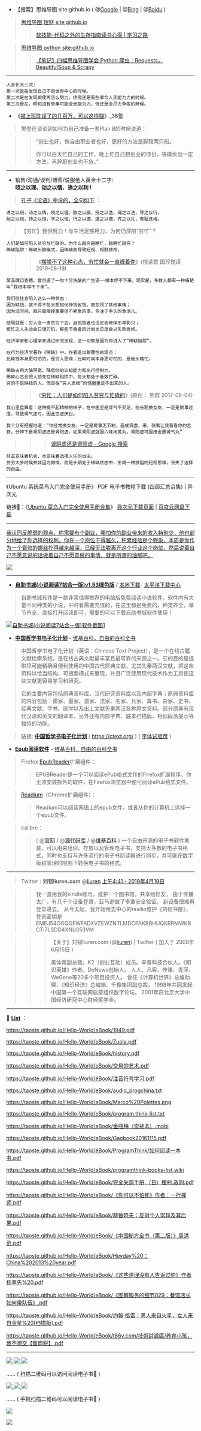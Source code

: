- 【搜索】思维导图 site:github.io ( @[Google](https://www.google.com/search?hl=zh_CN&source=hp&ei=NIVkXYCiMc_ZhwP9zobwBw&q=%E6%80%9D%E7%BB%B4%E5%AF%BC%E5%9B%BE+site%3Agithub.io) | @[Bing](https://cn.bing.com/search?q=%E6%80%9D%E7%BB%B4%E5%AF%BC%E5%9B%BE+site%3Agithub.io) | @[Baidu](https://www.baidu.com/s?ie=utf-8&f=8&rsv_bp=1&rsv_idx=1&tn=baidu&wd=%E6%80%9D%E7%BB%B4%E5%AF%BC%E5%9B%BE%20site%3Agithub.io) )

>  [思维导图 理财 site:github.io](https://www.google.com/search?hl=zh_CN&ei=R4VkXeX_EoqEoASmlp3QDA&q=%E6%80%9D%E7%BB%B4%E5%AF%BC%E5%9B%BE+%E7%90%86%E8%B4%A2+site%3Agithub.io)
>> [软技能-代码之外的生存指南读书心得 | 学习之路](https://dumingcode.github.io/2018/04/22/2018-04-22-%E8%BD%AF%E6%8A%80%E8%83%BD%20%E4%BB%A3%E7%A0%81%E4%B9%8B%E5%A4%96%E7%9A%84%E7%94%9F%E5%AD%98%E6%8C%87%E5%8D%97%E8%AF%BB%E4%B9%A6%E5%BF%83%E5%BE%97/)

>  [思维导图 python site:github.io](https://www.google.com/search?hl=zh_CN&ei=G4lkXbmSI8zi-Aauiq3oDg&q=思维导图+python+site%3Agithub.io)
>> [【笔记】四幅思维导图学会 Python 爬虫：Requests，BeautifulSoup & Scrapy](https://woaielf.github.io/2018/04/28/scrappy/)

-------------------------------------------------------------------------------

```
人会长大三次:
第一次是在发现自己不是世界中心的时候。
第二次是在发现即使再怎么努力，终究还是有些事令人无能为力的时候。
第三次是在，明知道有些事可能会无能为力，但还是会尽力争取的時候。
```

- 《[被上班耽误了的几百万，可以这样赚](https://36kr.com/p/5246667)》_36氪  

> 樊登在谈论到如何为自己准备一套Plan B的时候说道：

>>    “创业也好，做自由职业者也好，更好的方法是脚踏两只船。
>>
>>    你可以白天忙自己的工作，晚上忙自己想创业的项目，等摸索出一定方法，再辞职创业也不急。”

-------------------------------------------------------------------------------

- 销售/沟通/谈判/博弈/说服他人黄金十二字:<br>
**晓之以理、动之以情、诱之以利 !**

> [孔子《论语》中说的，全句如下](https://baike.sogou.com/v76626849.htm?fromTitle=%E5%8A%A8%E4%B9%8B%E4%BB%A5%E6%83%85%2C%E6%99%93%E4%B9%8B%E4%BB%A5%E7%90%86) ：
```
诱之以利，动之以情，晓之以理，胁之以威，授之以渔，绳之以法，导之以行，
勉之以恒，持之以恒，学之以恒，行之以德，道之以德，齐之以礼，有耻且格。
```
> 【穷忙】我很努力！你生活足够用力，为何仍深陷“穷忙”？
```
人们是如何陷入贫穷与忙碌的。为什么越穷越瞎忙，越瞎忙越穷？
稀缺陷阱：稀缺头脑模式，因稀缺而导致短视、视野狭窄。
```
>> 《[摆脱不了这种心态，穷忙就会一直缠着你](https://mp.weixin.qq.com/s/IjihOqIuW_DjIgKSmQp01w)》(悦读君 国珍悦读 2019-08-19)
```
某品牌口香糖，曾创造了一句十分洗脑的广告语——根本停不下来。现实是，多数人都有一种痛楚叫“我根本停不下来”。

我们往往会陷入这么一种状态：
因为缺钱，就不得不每天想如何挣钱省钱，而忽视了其他事情；
因为没时间，就只能推掉重要但不紧急的事，专注于手头的急活儿。

结局就是：穷人会一直贫穷下去，且孤独者也注定会继续形单影只；
繁忙之人永远会日理万机，那些节食者的计划也总是会以失败告终。

经济学家和心理学家通过研究发现，这一切都是因为你进入了“稀缺陷阱”。
```
```
在行为经济学著作《稀缺》中，作者提出颠覆性的观点：
比缺钱本身更可怕的，是穷人思维；比缺时间本身更可怕的，是低头瞎忙。

稀缺占用大脑带宽，降低你的认知能力和执行控制力。
稀缺心态会把人锁死在稀缺陷阱中，每天都处于低效忙碌。
穷的不是缺钱的人，而是在“穷人思维”的怪圈里走不出来的人。
```
>> 《[穷忙：人们是如何陷入贫穷与忙碌的](https://mp.weixin.qq.com/s/ejmn51SZAOP_QLfDdwX6Gw)》(原创： 熊群 2017-08-04)
```
我心里盘算着：这种提不起精神的样子，在中医里是肾气不充足，他长期换女友，一定是房事过度，导致肾气虚亏，因此空虚厌世。

我十分有把握地道：“你经常换女友，一定是房事无节制，造成肾虚。来，张嘴让我看看你的舌苔，分辨下是肾阴虚还是肾阳虚，如果肾阴虚就服六味地黄丸，肾阳虚可服用金匮肾气丸”
```
>>> [肾阴虚还是肾阳虚 - Google 搜索](
https://www.google.com/search?hl=zh_CN&source=hp&ei=Dmp4Xa2wJIWA-QavvanACg&q=%E8%82%BE%E9%98%B4%E8%99%9A%E8%BF%98%E6%98%AF%E8%82%BE%E9%98%B3%E8%99%9A&oq=%E8%82%BE%E9%98%B4%E8%99%9A%E8%BF%98%E6%98%AF%E8%82%BE%E9%98%B3%E8%99%9A&gs_l=psy-ab.3...1371.1371..2618...0.0..0.86.86.1......0....2j1..gws-wiz.0mHQ0XKwfFw&ved=0ahUKEwit77SC6sfkAhUFQN4KHa9eCqgQ4dUDCAU&uact=5)
```
财富意味着机会，也意味着选择人生的自由。
贫穷大多时候并非因为懒惰，而是长期处于稀缺状态中，形成一种狭隘的短视思维，丧失了选择的自由。
```
-------------------------------------------------------------------------------

《Ubuntu 系统菜鸟入门完全使用手册》 PDF 电子书教程下载 (四部汇总合集) | 异次元

链接🔗：《[Ubuntu 菜鸟入门完全使用手册合集](https://www.iplaysoft.com/ubuntu-cai-niao-ru-men-pdf.html)》 [异次元下载页面](https://dl.iplaysoft.com/files/1900.html) | [百度云网盘下载](https://pan.baidu.com/share/link?shareid=62475&uk=3758096603)

-------------------------------------------------------------------------------

<a href="https://twitter.com/0792z/status/1150922079761522689">我认同反脆弱的观点，你需要有个副业，哪怕你的副业带来的收入特别少，他也部分地给了你选择的权利。你在一个岗位干得越久，积累经验是个假象，本质是你作为一个衰败的螺丝拧得越来越深，已经无法脱离开这个行业这个岗位，然后说着自己不愿意说的话做着自己不愿意做的事情，就是所谓的油腻吧。</a>

<img src="https://raw.githubusercontent.com/taoste/Hello-World/master/eBook/%E5%B7%A5%E4%BD%9C%E7%BB%8F%E9%AA%8C%E8%B0%88.PNG">

-------------------------------------------------------------------------------
- [**自助书城(小说阅读7站合一版)v1.53绿色版**](https://github.com/taoste/Hello-World/tree/master/Tools/%E8%87%AA%E5%8A%A9%E4%B9%A6%E5%9F%8E(%E5%B0%8F%E8%AF%B4%E9%98%85%E8%AF%BB7%E7%AB%99%E5%90%88%E4%B8%80%E7%89%88)) / [本地下载](https://github.com/taoste/Hello-World/blob/master/Tools/%E8%87%AA%E5%8A%A9%E4%B9%A6%E5%9F%8E(%E5%B0%8F%E8%AF%B4%E9%98%85%E8%AF%BB7%E7%AB%99%E5%90%88%E4%B8%80%E7%89%88)/%E8%87%AA%E5%8A%A9%E4%B9%A6%E5%9F%8E7%E7%AB%99%E5%90%88%E4%B8%80%E7%89%88zzsc1.53.rar?raw=true)- [太平洋下载中心](https://dl.pconline.com.cn/download/2313314.html)

>  自助书城软件是一款非常值得推荐的电脑版免费阅读小说软件，软件内有大量不同种类的小说，平时看需要充值的，在这里都是免费的，种类齐全，章节齐全，直接打开阅读即可，需要的可以下载自助书城软件使用！

>  <a href="https://dl.pconline.com.cn/download/2313314.html">
<img src="https://camo.githubusercontent.com/b51ed0c14916e63591665ff04aa7c5a4da4cbad6/68747470733a2f2f696d672e70636f6e6c696e652e636f6d2e636e2f696d616765732f75706c6f61642f7570632f74782f7063646c632f313831322f32362f6339352f3132353436363236365f313534353831313334313739325f6e6f77617465722e626d70"  alt="自助书城(小说阅读7站合一版)软件截图1" title="自助书城(小说阅读7站合一版)官方下载【https://www.downk.com/】-太平洋下载中心"></a>
 
- [**中国哲学书电子化计划**](https://zh.wikipedia.org/wiki/中國哲學書電子化計劃) - [维基百科，自由的百科全书](https://zh.wikipedia.org/)


> 中国哲学书电子化计划（英语：Chinese Text Project），是一个在线古籍文献检索系统，是在线古典文献最丰富且最可靠的来源之一。它的目的是提供尽可能精确且便利使用的中国古代原典文献，尤其先秦两汉文献，把这些资料以恰当结构、可搜索模式来展现，并且广泛使用现代技术作为工具使这些文献更容易学习和研究。
> 
> 它的主要内容包括原典资料库、当代研究资料库以及内部字典；原典资料库的内容包括：儒家、墨家、道家、法家、名家、兵家、算书、杂家、史书、经典文献、字书、医学以及出土文献先秦两汉各种原文资料。部分原典有现代汉语和英文的翻译本，另外还有内部字典、底本扫描版、相似段落提示等独特的功能。


>  链接: [**中国哲学书电子化计划**](https://ctext.org/zhs) ( https://ctext.org/ ) 
>       ( [字体试验页](https://ctext.org/font-test-page/zhs) )

- [**Epub阅读软件**](https://zh.wikipedia.org/wiki/EPUB) - [维基百科，自由的百科全书](https://zh.wikipedia.org/)

>  Firefox [EpubReader](https://addons.mozilla.org/zh-CN/firefox/addon/epubreader/)扩展组件：
>>  EPUBReader是一个可以阅读ePub格式文件的Firefox扩展程序。你无须安装额外的软件，在Firefox浏览器中便可阅读ePub格式文件。

>  [Readium](https://chrome.google.com/webstore/detail/readium-projects/ngcfggenkbkkglbpmioopllienkphpao?hl=zh-CN)（Chrome扩展组件）：
>>  Readium可以阅读网络上的epub文件，或者从你的计算机上选择一个epub文件。

>  calibre：
>>  ( @[官网](http://www.calibre-ebook.com/) / @[源代码库](https://github.com/kovidgoyal/calibre) / @[维基百科](https://zh.wikipedia.org/zh-cn/Calibre) )
>>  一个自由开源的电子书软件套装，可以用来组织、存放以及管理电子书，支持大多数的电子书格式。同时也支持与许多流行的电子书阅读器进行同步，并可能在数字版权管理的限制下转换电子书的格式。

-------------------------------------------------------------------------------
>  Twitter : **刘韧liuren.com** @[liuren](https://twitter.com/liuren/) [上午4:41 - 2019年4月19日](https://twitter.com/liuren/status/1119219399129485312)

>> 我一直用我的kindle账号，维护一个图书馆，共享给好友，
>> 由于传播太广，有几千个设备登录，亚马逊做了多重安全验证。
>> 新设备很难再登录进去。
>> 从今天起，我开始用去中心的resilio维护《刘韧书屋》，
>> 登录密钥是 EMEJ54OOQGFWFADXVZEWZNTLMDCPAKBBHUQKRRMWKBCTI7LSDD4XNLO53VM

>>>  【关于】刘韧liuren.com (@[liuren](https://twitter.com/liuren/)) | Twitter 
>>>  ( 加入于 2008年6月15日  )
>>>  
>>>  美体育副总裁。K2（创业互助）成员。辛普科技合伙人。《知识英雄》作者。DoNews创始人。
>>>  人人、凡客、传课、青萍、WeGene等20多个项目投资人。
>>>  曾任《计算机世界》总编助理、《知识经济》总编辑、千橡集团副总裁。
>>>  1998年共同发起中国第一个互联网启蒙组织数字论坛。
>>>  2001年获北京大学中国经济研究中心财经奖学金。

-------------------------------------------------------------------------------

📕 [**List**](README.md) ：

https://taoste.github.io/Hello-World/eBook/1949.pdf

https://taoste.github.io/Hello-World/eBook/Zuola.pdf

https://taoste.github.io/Hello-World/eBook/history.pdf

https://taoste.github.io/Hello-World/eBook/交易的艺术.pdf

https://taoste.github.io/Hello-World/eBook/注音符号学习.pdf

https://taoste.github.io/Hello-World/eBook/audio_progchina.txt

https://taoste.github.io/Hello-World/eBook/Marco%20Polettes.png

https://taoste.github.io/Hello-World/eBook/program.think-list.txt

https://taoste.github.io/Hello-World/eBook/金瓶梅（崇祯本）.mobi

https://taoste.github.io/Hello-World/eBook/Gaobook20161115.pdf

https://taoste.github.io/Hello-World/eBook/ProgramThink/如何阅读一本书.pdf

https://taoste.github.io/Hello-World/eBook/programthink-books-list.wiki

https://taoste.github.io/Hello-World/eBook/完全失踪手册.（日）樫村.政则.pdf

https://taoste.github.io/Hello-World/eBook/《你可以不怕死》作者：一行禅师.pdf

https://taoste.github.io/Hello-World/eBook/赫鲁晓夫：反对个人崇拜及其后果.pdf

https://taoste.github.io/Hello-World/eBook/《中国秘方全书（第二版）》周洪范.pdf

https://taoste.github.io/Hello-World/eBook/Heyday%20：China%202013%20year.pdf

https://taoste.github.io/Hello-World/eBook/《这些道理没有人告诉过你》作者杨萃先%20.pdf

https://taoste.github.io/Hello-World/eBook/《图解服务的细节029：餐馆店长如何带队伍》.pdf

https://taoste.github.io/Hello-World/eBook/约翰·格雷：男人来自火星，女人来自金星%20(扫描版).pdf	

https://taoste.github.io/Hello-World/eBook/t66y.com/技術討論區/养育小孩，我不想交【智商税】.pdf

-------------------------------------------------------------------------------

<p>
<a href="https://raw.githubusercontent.com/taoste/Hello-World/master/eBook/%E2%80%9C%E8%B4%A2%E5%8A%A1%E8%87%AA%E7%94%B1%E2%80%9D%E7%BB%88%E6%9E%81%E4%B9%A6%E5%8D%95%EF%BC%9A%E4%BB%8E%E5%85%A5%E9%97%A8%E5%88%B0%E8%BF%9B%E9%98%B6/%E5%A4%A7%E4%BD%AC%E6%BC%94%E8%AE%B2%EF%BC%88%E5%AE%8C%E6%95%B4%E7%89%88%EF%BC%89.jpg" title="【图文】大佬演讲（完整版）.jpg">
<img src="https://github.com/taoste/Hello-World/blob/master/eBook/%E2%80%9C%E8%B4%A2%E5%8A%A1%E8%87%AA%E7%94%B1%E2%80%9D%E7%BB%88%E6%9E%81%E4%B9%A6%E5%8D%95%EF%BC%9A%E4%BB%8E%E5%85%A5%E9%97%A8%E5%88%B0%E8%BF%9B%E9%98%B6/qrcode/1.png?raw=true"/>
</a>

<a href="https://taoste.github.io/Hello-World/eBook/“财务自由”终极书单：从入门到进阶/小狗钱钱.pdf" title="【电子书】小狗钱钱.pdf">
<img src="https://github.com/taoste/Hello-World/blob/master/eBook/%E2%80%9C%E8%B4%A2%E5%8A%A1%E8%87%AA%E7%94%B1%E2%80%9D%E7%BB%88%E6%9E%81%E4%B9%A6%E5%8D%95%EF%BC%9A%E4%BB%8E%E5%85%A5%E9%97%A8%E5%88%B0%E8%BF%9B%E9%98%B6/qrcode/2.png?raw=true"/>
</a>

<a href="https://raw.githubusercontent.com/taoste/Hello-World/master/eBook/%E3%80%8A%E4%BA%BA%E4%BA%BA%E9%83%BD%E8%83%BD%E7%94%A8%E8%8B%B1%E8%AF%AD%E3%80%8B%E6%9D%8E%E7%AC%91%E6%9D%A5/%E3%80%8A%E6%8A%8A%E4%BD%A0%E7%9A%84%E8%8B%B1%E8%AF%AD%E7%94%A8%E8%B5%B7%E6%9D%A5%E3%80%8B%E6%80%9D%E7%BB%B4%E5%AF%BC%E5%9B%BE(%E9%A2%84%E8%A7%88).png" title="【思维导图(预览)】李笑来《把你的英语用起来》.png">
<img src="https://github.com/taoste/Hello-World/blob/master/eBook/qrcode/6.png?raw=true"/>
</a>
</p>
 …… ( 扫描二维码可以访问阅读电子书📕  ) 

 
 <p>
 <a href="https://taoste.github.io/Hello-World/eBook/ProgramThink/%E7%BA%A6%E7%BF%B0%C2%B7%E5%B8%83%E9%9B%B7%E8%90%A7%EF%BC%9A%E5%AE%B6%E5%BA%AD%E4%BC%9A%E4%BC%A4%E4%BA%BA%E2%80%94%E2%80%94%E8%87%AA%E6%88%91%E9%87%8D%E7%94%9F%E7%9A%84%E6%96%B0%E5%A5%91%E6%9C%BA%20(%E6%89%AB%E6%8F%8F%E7%89%88).pdf" title="【电子书】约翰·布雷萧：家庭会伤人——自我重生的新契机 (扫描版).pdf">
<img src="https://taoste.github.io/Hello-World/eBook/ProgramThink/qrcode/1.png?raw=true"/>
</a>
<a href="https://taoste.github.io/Hello-World/eBook/ProgramThink/%E5%9F%BA%E6%80%9D%C2%B7%E6%96%AF%E5%9D%A6%E8%AF%BA%E7%BB%B4%E5%A5%87%EF%BC%9A%E5%AF%B9%E4%BC%AA%E5%BF%83%E7%90%86%E5%AD%A6%E8%AF%B4%E4%B8%8D%20(%E7%AC%AC8%E7%89%88%20%E6%89%AB%E6%8F%8F%E7%89%88).pdf" title="【电子书】基思·斯坦诺维奇：对伪心理学说不 (第8版 扫描版).pdf">
<img src="https://taoste.github.io/Hello-World/eBook/ProgramThink/qrcode/2.png?raw=true"/> 
</a>
<a href="https://taoste.github.io/Hello-World/eBook/ProgramThink/简·尼尔森：正面管教.pdf"  title="【电子书】简·尼尔森：正面管教">
<img src="https://taoste.github.io/Hello-World/eBook/ProgramThink/qrcode/3.png?raw=true"/> 
 </a>
</p>
 …… ( 手机扫描二维码可以阅读电子书📕  ) 

<p><a href="https://github.com/taoste/Hello-World/blob/master/eBook/%E3%80%8A%E4%BA%BA%E4%BA%BA%E9%83%BD%E8%83%BD%E7%94%A8%E8%8B%B1%E8%AF%AD%E3%80%8B%E6%9D%8E%E7%AC%91%E6%9D%A5/%E3%80%8A%E6%8A%8A%E4%BD%A0%E7%9A%84%E8%8B%B1%E8%AF%AD%E7%94%A8%E8%B5%B7%E6%9D%A5%E3%80%8B%E6%80%9D%E7%BB%B4%E5%AF%BC%E5%9B%BE(%E9%A2%84%E8%A7%88).png?raw=true" title="【预览图】《把你的英语用起来》思维导图(预览).png">
<img src="https://github.com/taoste/Hello-World/blob/master/eBook/《人人都能用英语》李笑来/《把你的英语用起来》思维导图(预览).png?raw=true"/></a></p>

<p><a href="https://m.weibo.cn/status/4368496051750032?sourceType=weixin&wm=9006_2001&featurecode=newtitle&from=timeline&isappinstalled=0" title="【图文】微博 :《南方周末》整版文章的《父亲》原稿"><img src="https://github.com/taoste/Hello-World/blob/master/eBook/yourchina/nfzm.jpg?raw=true"/></a></p>
 
